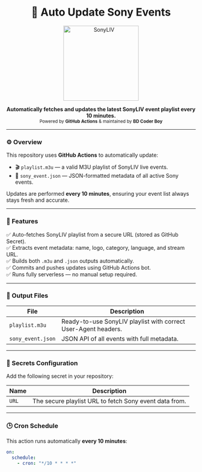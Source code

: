 <h1 align="center">🔁 Auto Update Sony Events</h1>

<p align="center">
  <img src="https://upload.wikimedia.org/wikipedia/commons/4/4d/SonyLIV_logo.svg" alt="SonyLIV" width="200"/>
</p>

<p align="center">
  <b>Automatically fetches and updates the latest SonyLIV event playlist every 10 minutes.</b><br>
  <sub>Powered by <b>GitHub Actions</b> & maintained by <b>BD Coder Boy</b></sub>
</p>

---

### ⚙️ Overview

This repository uses **GitHub Actions** to automatically update:
- 🎬 `playlist.m3u` — a valid M3U playlist of SonyLIV live events.
- 🧾 `sony_event.json` — JSON-formatted metadata of all active Sony events.

Updates are performed **every 10 minutes**, ensuring your event list always stays fresh and accurate.

---

### 🚀 Features

✅ Auto-fetches SonyLIV playlist from a secure URL (stored as GitHub Secret).  
✅ Extracts event metadata: name, logo, category, language, and stream URL.  
✅ Builds both `.m3u` and `.json` outputs automatically.  
✅ Commits and pushes updates using GitHub Actions bot.  
✅ Runs fully serverless — no manual setup required.

---

### 🧩 Output Files

| File | Description |
|------|--------------|
| `playlist.m3u` | Ready-to-use SonyLIV playlist with correct User-Agent headers. |
| `sony_event.json` | JSON API of all events with full metadata. |

---

### 🔑 Secrets Configuration

Add the following secret in your repository:

| Name | Description |
|------|--------------|
| `URL` | The secure playlist URL to fetch Sony event data from. |

---

### 🕒 Cron Schedule

This action runs automatically **every 10 minutes**:

```yaml
on:
  schedule:
    - cron: "*/10 * * * *"
